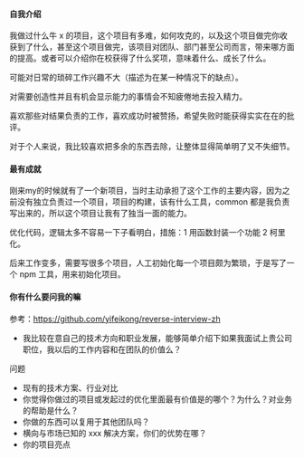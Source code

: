 #### 自我介绍

我做过什么牛 x 的项目，这个项目有多难，如何攻克的，以及这个项目做完你收获到了什么，甚至这个项目做完，该项目对团队、部门甚至公司而言，带来哪方面的提高。或者可以介绍你在校获得了什么奖项，意味着什么、成长了什么。

可能对日常的琐碎工作兴趣不大（描述为在某一种情况下的缺点）。

对需要创造性并且有机会显示能力的事情会不知疲倦地去投入精力。

喜欢那些对结果负责的工作，喜欢成功时被赞扬，希望失败时能获得实实在在的批评。

对于个人来说，我比较喜欢把多余的东西去除，让整体显得简单明了又不失细节。

#### 最有成就

刚来my的时候就有了一个新项目，当时主动承担了这个工作的主要内容，因为之前没有独立负责过一个项目，项目的构建，该有什么工具，common 都是我负责写出来的，所以这个项目让我有了独当一面的能力。

优化代码，逻辑太多不容易一下子看明白，措施：1 用函数封装一个功能 2 柯里化。

后来工作变多，需要写很多个项目，人工初始化每一个项目颇为繁琐，于是写了一个 npm 工具，用来初始化项目。

#### 你有什么要问我的嘛

参考：https://github.com/yifeikong/reverse-interview-zh

- 我比较在意自己的技术方向和职业发展，能够简单介绍下如果我面试上贵公司职位，我以后的工作内容和在团队的价值么？


问题

- 现有的技术方案、行业对比
- 你觉得你做过的项目或发起过的优化里面最有价值是的哪个？为什么？对业务的帮助是什么？
- 你做的东西可以复用于其他团队吗？
- 横向与市场已知的 xxx 解决方案，你们的优势在哪？
- 你的项目亮点

